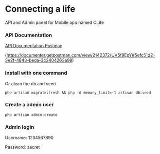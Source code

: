 # Connecting a life
API and Admin panel for Mobile app named CLife 

### API Documentation

[API Documentation Postman](https://documenter.getpostman.com/view/2142372/UV5f9EpY#5efc51d2-3e2f-4843-beda-3c2404263a99)

(https://documenter.getpostman.com/view/2142372/UV5f9EpY#5efc51d2-3e2f-4843-beda-3c2404263a99)

### Install with one command
Or clean the db and seed

```php artisan migrate:fresh && php -d memory_limit=-1 artisan db:seed```

### Create a admin user
```php artisan admin:create```


### Admin login
Username: 1234567890

Password: secret
